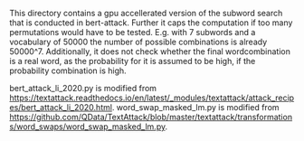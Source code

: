 This directory contains a gpu accellerated version of the subword search that is conducted in bert-attack. Further it caps
the computation if too many permutations would have to be tested. E.g. with 7 subwords and a vocabulary of 50000 the
number of possible combinations is already 50000^7. Additionally, it does not check whether the final wordcombination 
is a real word, as the probability for it is assumed to be high, if the probability combination is high.

bert_attack_li_2020.py is modified from https://textattack.readthedocs.io/en/latest/_modules/textattack/attack_recipes/bert_attack_li_2020.html.
word_swap_masked_lm.py is modified from https://github.com/QData/TextAttack/blob/master/textattack/transformations/word_swaps/word_swap_masked_lm.py.
